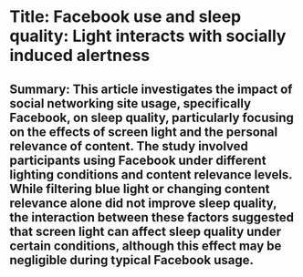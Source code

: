 # Title: Facebook use and sleep quality: Light interacts with socially induced alertness

## Summary: This article investigates the impact of social networking site usage, specifically Facebook, on sleep quality, particularly focusing on the effects of screen light and the personal relevance of content. The study involved participants using Facebook under different lighting conditions and content relevance levels. While filtering blue light or changing content relevance alone did not improve sleep quality, the interaction between these factors suggested that screen light can affect sleep quality under certain conditions, although this effect may be negligible during typical Facebook usage.